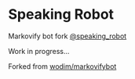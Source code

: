 # Speaking Robot
Markovify bot fork [@speaking_robot](https://t.me/speaking_robot)

Work in progress...


Forked from [wodim/markovifybot](https://github.com/wodim/markovifybot)

